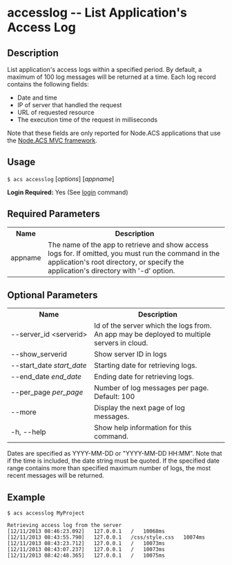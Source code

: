 
# accesslog -- List Application's Access Log

## Description

List application's access logs within a specified period. By default, a maximum
of 100 log messages will be returned at a time. Each log record contains the following fields:

* Date and time
* IP of server that handled the request
* URL of requested resource
* The execution time of the request in milliseconds

Note that these fields are only reported for Node.ACS applications that use the
 [Node.ACS MVC framework](http://docs.appcelerator.com/cloud/latest/#!/guide/node_mvc).

## Usage

`$ acs accesslog` [_options_] [_appname_]

**Login Required:** Yes (See [login](#!/guide/node_cli_login) command)

## Required Parameters

<table class="doc-table">
    <tbody>
        <tr>
            <th>Name</th>
            <th>Description</th>
        </tr>
        <tr>
            <td>appname</td>
            <td>The name of the app to retrieve and show access logs for. If omitted, you must run the command in the application's root directory, 
                 or specify the application's directory with '-d' option.</td>
        </tr>
    </tbody>
</table>

## Optional Parameters

<table class="doc-table">
    <tbody>
        <tr>
            <th>Name</th>
            <th>Description</th>
        </tr>
        <tr>
            <td nowrap>--server_id &lt;serverid&gt;</td>
            <td>Id of the server which the logs from. An app may be deployed to multiple servers in cloud.</td>
        </tr>
        <tr>
            <td nowrap>--show_serverid</td>
            <td>Show server ID in logs</td>
        </tr>
        <tr>
            <td nowrap>--start_date <i>start_date</i></td>
            <td>Starting date for retrieving logs.</td>
        </tr>
        <tr>
            <td>--end_date <i>end_date</i></td>
            <td>Ending date for retrieving logs.</td>
        </tr>
        <tr>
            <td>--per_page <i>per_page</i></td>
            <td>Number of log messages per page. Default: 100</td>
        </tr>
        <tr>
            <td nowrap>--more</td>
            <td>Display the next page of log messages.</td>
        </tr>
        <tr>
            <td>-h, --help</td>
            <td>Show help information for this command.</td>
        </tr>
    </tbody>
</table>

Dates are specified as YYYY-MM-DD or "YYYY-MM-DD HH:MM". Note that if the time
is included, the date string must be quoted. If the specified date range
contains more than specified maximum number of logs, the most recent messages
will be returned.

## Example
    
    $ acs accesslog MyProject
    
    Retrieving access log from the server
    [12/11/2013 08:46:23.092]   127.0.0.1   /   10068ms
    [12/11/2013 08:43:55.790]   127.0.0.1   /css/style.css   10074ms
    [12/11/2013 08:43:23.712]   127.0.0.1   /   10073ms
    [12/11/2013 08:43:07.237]   127.0.0.1   /   10073ms
    [12/11/2013 08:42:48.365]   127.0.0.1   /   10075ms


